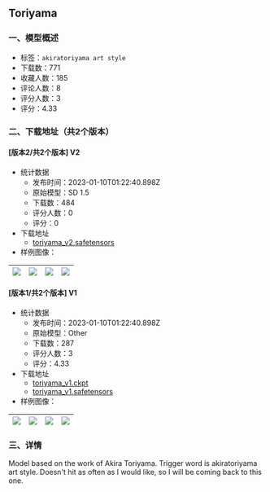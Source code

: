 ## Toriyama
### 一、模型概述

- 标签：`akiratoriyama art style`
- 下载数：771
- 收藏人数：185
- 评论人数：8
- 评分人数：3
- 评分：4.33

### 二、下载地址（共2个版本）

#### [版本2/共2个版本] V2

- 统计数据
  - 发布时间：2023-01-10T01:22:40.898Z
  - 原始模型：SD 1.5
  - 下载数：484
  - 评分人数：0
  - 评分：0
- 下载地址
  - [toriyama_v2.safetensors](https://civitai.com/api/download/models/4747)
- 样例图像：

| <img src="https://image.civitai.com/xG1nkqKTMzGDvpLrqFT7WA/40dd5a12-4f78-48ff-df37-683e4a999000/width=450/33809.jpeg" /> | <img src="https://image.civitai.com/xG1nkqKTMzGDvpLrqFT7WA/86b4e7c2-bad5-4664-c2d2-850598777400/width=450/33808.jpeg" /> | <img src="https://image.civitai.com/xG1nkqKTMzGDvpLrqFT7WA/df95fd09-c3d6-4755-a893-16c6b67aa000/width=450/33807.jpeg" /> | <img src="https://image.civitai.com/xG1nkqKTMzGDvpLrqFT7WA/b8599f6c-d57d-4630-5687-99492575d800/width=450/33806.jpeg" /> |
| ---- | ---- | ---- | ---- |

#### [版本1/共2个版本] V1

- 统计数据
  - 发布时间：2023-01-10T01:22:40.898Z
  - 原始模型：Other
  - 下载数：287
  - 评分人数：3
  - 评分：4.33
- 下载地址
  - [toriyama_v1.ckpt](https://civitai.com/api/download/models/2257?type=Model&format=PickleTensor&size=full&fp=fp16)
  - [toriyama_v1.safetensors](https://civitai.com/api/download/models/2257)
- 样例图像：

| <img src="https://image.civitai.com/xG1nkqKTMzGDvpLrqFT7WA/9784bd20-e188-4056-ca0c-793f5f1c8e00/width=450/17221.jpeg" /> | <img src="https://image.civitai.com/xG1nkqKTMzGDvpLrqFT7WA/8be126f7-da14-41da-36f5-b5718d1e1100/width=450/17240.jpeg" /> | <img src="https://image.civitai.com/xG1nkqKTMzGDvpLrqFT7WA/76922fc0-c00d-4ede-d5e0-e6c2353b6e00/width=450/17239.jpeg" /> | <img src="https://image.civitai.com/xG1nkqKTMzGDvpLrqFT7WA/985e55ea-cb91-4c98-2cba-b183e3501c00/width=450/17238.jpeg" /> |
| ---- | ---- | ---- | ---- |


### 三、详情
<p>Model based on the work of Akira Toriyama. Trigger word is akiratoriyama art style. Doesn't hit as often as I would like, so I will be coming back to this one.</p>